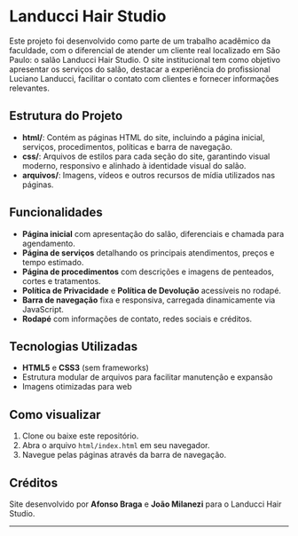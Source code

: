 # Landucci Hair Studio

Este projeto foi desenvolvido como parte de um trabalho acadêmico da faculdade, com o diferencial de atender um cliente real localizado em São Paulo: o salão Landucci Hair Studio. O site institucional tem como objetivo apresentar os serviços do salão, destacar a experiência do profissional Luciano Landucci, facilitar o contato com clientes e fornecer informações relevantes.
## Estrutura do Projeto

- **html/**: Contém as páginas HTML do site, incluindo a página inicial, serviços, procedimentos, políticas e barra de navegação.
- **css/**: Arquivos de estilos para cada seção do site, garantindo visual moderno, responsivo e alinhado à identidade visual do salão.
- **arquivos/**: Imagens, vídeos e outros recursos de mídia utilizados nas páginas.

## Funcionalidades

- **Página inicial** com apresentação do salão, diferenciais e chamada para agendamento.
- **Página de serviços** detalhando os principais atendimentos, preços e tempo estimado.
- **Página de procedimentos** com descrições e imagens de penteados, cortes e tratamentos.
- **Política de Privacidade** e **Política de Devolução** acessíveis no rodapé.
- **Barra de navegação** fixa e responsiva, carregada dinamicamente via JavaScript.
- **Rodapé** com informações de contato, redes sociais e créditos.

## Tecnologias Utilizadas

- **HTML5** e **CSS3** (sem frameworks)
- Estrutura modular de arquivos para facilitar manutenção e expansão
- Imagens otimizadas para web

## Como visualizar

1. Clone ou baixe este repositório.
2. Abra o arquivo `html/index.html` em seu navegador.
3. Navegue pelas páginas através da barra de navegação.

## Créditos

Site desenvolvido por **Afonso Braga** e **João Milanezi** para o Landucci Hair Studio.

---
